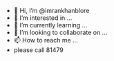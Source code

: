 - 👋 Hi, I’m @imrankhanblore
- 👀 I’m interested in ...
- 🌱 I’m currently learning ...
- 💞️ I’m looking to collaborate on ...
- 📫 How to reach me ...
- please call 81479

<!---
imrankhanblore/imrankhanblore is a ✨ special ✨ repository because its `README.md` (this file) appears on your GitHub profile.
You can click the Preview link to take a look at your changes.
--->
